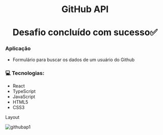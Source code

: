 
<div align='center'> 
  <h1>GitHub API</h1>
  <h1>Desafio concluído com sucesso✅</h1>
</div>

### Aplicação

 - Formulário para buscar os dados de um usuário do Github

### 💻 Tecnologias:

- React
- TypeScript
- JavaScript
- HTML5
- CSS3

<span>Layout</span>

  ![githubap1](https://user-images.githubusercontent.com/84286836/154868446-7b491605-8c16-408b-b8a1-461c862f58ed.png)
